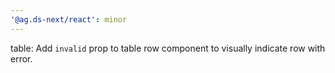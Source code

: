 ```yaml
---
'@ag.ds-next/react': minor
---
```


table: Add `invalid` prop to table row component to visually indicate row with error.

